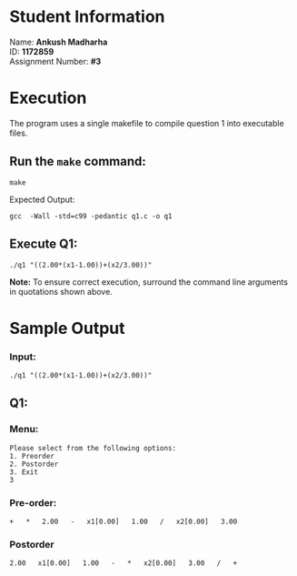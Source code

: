 # Student Information
Name: **Ankush Madharha** \
ID: **1172859** \
Assignment Number: **#3** 

# Execution
The program uses a single makefile to compile question 1 into executable files.
## Run the `make` command:
```
make
```
Expected Output:
```
gcc  -Wall -std=c99 -pedantic q1.c -o q1
```

## Execute Q1:
```
./q1 "((2.00*(x1-1.00))+(x2/3.00))"
```

**Note:** To ensure correct execution, surround the command line arguments in quotations shown above. 

# Sample Output
### Input:
```
./q1 "((2.00*(x1-1.00))+(x2/3.00))"
```
## Q1:
### Menu:
```
Please select from the following options:
1. Preorder
2. Postorder
3. Exit
3
```

### Pre-order:
```
+   *   2.00   -   x1[0.00]   1.00   /   x2[0.00]   3.00  
```

### Postorder
```
2.00   x1[0.00]   1.00   -   *   x2[0.00]   3.00   /   +   
```